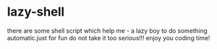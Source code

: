 # lazy-shell
there are some shell script which help me - a lazy boy to do something automatic.just for fun do not take it too serious!!! enjoy you coding time!

